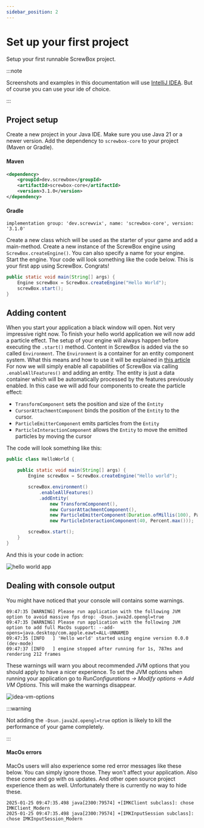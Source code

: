 ```yaml
---
sidebar_position: 2
---
```


# Set up your first project

Setup your first runnable ScrewBox project.

:::note

Screenshots and examples in this documentation will use [IntelliJ IDEA](https://www.jetbrains.com/idea/).
But of course you can use your ide of choice.

:::

## Project setup

Create a new project in your Java IDE.
Make sure you use Java 21 or a newer version.
Add the dependency to `screwbox-core` to your project (Maven or Gradle).

#### Maven

``` xml
<dependency>
    <groupId>dev.screwbox</groupId>
    <artifactId>screwbox-core</artifactId>
    <version>3.1.0</version>
</dependency>
```

#### Gradle

```
implementation group: 'dev.screwvix', name: 'screwbox-core', version: '3.1.0'
```

Create a new class which will be used as the starter of your game and add a main-method.
Create a new instance of the ScrewBox engine using `ScrewBox.createEngine()`.
You can also specify a name for your engine.
Start the engine.
Your code will look something like the code below.
This is your first app using ScrewBox. Congrats!

``` java title="HelloWorld.java"
public static void main(String[] args) {
    Engine screwBox = ScrewBox.createEngine("Hello World");
    screwBox.start();
}
```

## Adding content

When you start your application a black window will open.
Not very impressive right now.
To finish your hello world application we will now add a particle effect.
The setup of your engine will always happen before executing the `.start()` method.
Content in ScrewBox is added via the so called `Environment`.
The `Environment` is a container for an entity component system.
What this means and how to use it will be explained in [this article](../ecs.md)
For now we will simply enable all capabilities of ScrewBox via calling `.enableAllFeatures()` and adding an entity.
The entity is just a data container which will be automatically processed by the features previously enabled.
In this case we will add four components to create the particle effect:

- `TransformComponent` sets the position and size of the `Entity`
- `CursorAttachmentComponent` binds the position of the `Entity` to the cursor.
- `ParticleEmitterComponent` emits particles from the `Entity`
- `ParticleInteractionComponent` allows the `Entity` to move the emitted particles by moving the cursor

The code will look something like this:

``` java
public class HelloWorld {

    public static void main(String[] args) {
        Engine screwBox = ScrewBox.createEngine("Hello world");

        screwBox.environment()
            .enableAllFeatures()
            .addEntity(
                new TransformComponent(),
                new CursorAttachmentComponent(),
                new ParticleEmitterComponent(Duration.ofMillis(100), ParticlesBundle.CONFETTI),
                new ParticleInteractionComponent(40, Percent.max()));

        screwBox.start();
    }
}
```

And this is your code in action:

![hello world app](hello-world.png)

## Dealing with console output

You might have noticed that your console will contains some warnings.

``` text
09:47:35 [WARNING] Please run application with the following JVM option to avoid massive fps drop: -Dsun.java2d.opengl=true
09:47:35 [WARNING] Please run application with the following JVM option to add full MacOs support: --add-opens=java.desktop/com.apple.eawt=ALL-UNNAMED
09:47:35 [INFO   ] 'Hello world' started using engine version 0.0.0 (dev-mode)
09:47:37 [INFO   ] engine stopped after running for 1s, 787ms and rendering 212 frames
```

These warnings will warn you about recommended JVM options that you should apply to have a nicer experience.
To set the JVM options when running your application go to *RunConfigurations → Modify options → Add VM Options*.
This will make the warnings disappear.

![idea-vm-options](vm-options.png)

:::warning

Not adding the `-Dsun.java2d.opengl=true` option is likely to kill the performance of your game completely.

:::

#### MacOs errors

MacOs users will also experience some red error messages like these below.
You can simply ignore those.
They won't affect your application.
Also these come and go with os updates.
And other open source project experience them as well.
Unfortunately there is currently no way to hide these.

``` text
2025-01-25 09:47:35.498 java[2300:79574] +[IMKClient subclass]: chose IMKClient_Modern
2025-01-25 09:47:35.498 java[2300:79574] +[IMKInputSession subclass]: chose IMKInputSession_Modern
```